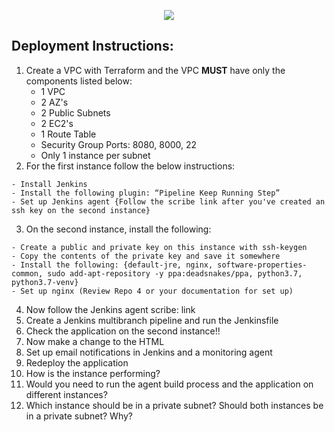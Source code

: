 <p align="center">
<img src="https://github.com/kura-labs-org/kuralabs_deployment_1/blob/main/Kuralogo.png">
</p>

## Deployment Instructions:
1. Create a VPC with Terraform and the VPC **MUST** have only the components listed below:
    - 1 VPC
    - 2 AZ's
    - 2 Public Subnets
    - 2 EC2's
    - 1 Route Table
    - Security Group Ports: 8080, 8000, 22
    - Only 1 instance per subnet    
2. For the first instance follow the below instructions:
```
- Install Jenkins
- Install the following plugin: “Pipeline Keep Running Step”
- Set up Jenkins agent {Follow the scribe link after you've created an ssh key on the second instance}
```
3. On the second instance, install the following:
```
- Create a public and private key on this instance with ssh-keygen
- Copy the contents of the private key and save it somewhere
- Install the following: {default-jre, nginx, software-properties-common, sudo add-apt-repository -y ppa:deadsnakes/ppa, python3.7, python3.7-venv}
- Set up nginx (Review Repo 4 or your documentation for set up)
```
4. Now follow the Jenkins agent scribe: link
5. Create a Jenkins multibranch pipeline and run the Jenkinsfile 
6. Check the application on the second instance!!
7. Now make a change to the HTML
8. Set up email notifications in Jenkins and a monitoring agent
9. Redeploy the application 
10. How is the instance performing?
11. Would you need to run the agent build process and the application on different instances?
12. Which instance should be in a private subnet? Should both instances be in a private subnet? Why?

